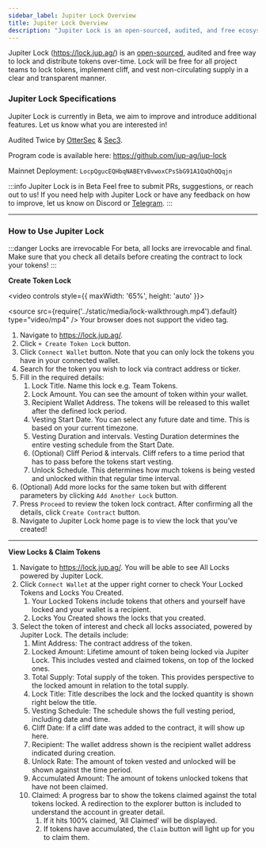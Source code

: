 ```yaml
---
sidebar_label: Jupiter Lock Overview
title: Jupiter Lock Overview
description: "Jupiter Lock is an open-sourced, audited, and free ecosystem tool to lock and distribute tokens over-time."
---
```


<head>
    <title>Jupiter Lock Overview</title>
    <meta name="twitter:card" content="summary" />
</head>

Jupiter Lock (https://lock.jup.ag/) is an [open-sourced](https://github.com/jup-ag/jup-lock), audited and free way to lock and distribute tokens over-time. Lock will be free for all project teams to lock tokens, implement cliff, and vest non-circulating supply in a clear and transparent manner.

### Jupiter Lock Specifications

Jupiter Lock is currently in Beta, we aim to improve and introduce additional features. Let us know what you are interested in!

Audited Twice by [OtterSec](https://github.com/jup-ag/jup-lock/blob/main/audits/OtterSec_2024_08_15.pdf) & [Sec3](https://github.com/jup-ag/jup-lock/blob/main/audits/jup-lock_report_final.pdf).

Program code is available here: https://github.com/jup-ag/jup-lock

Mainnet Deployment: `LocpQgucEQHbqNABEYvBvwoxCPsSbG91A1QaQhQQqjn`

:::info Jupiter Lock is in Beta
Feel free to submit PRs, suggestions, or reach out to us! If you need help with Jupiter Lock or have any feedback on how to improve, let us know on Discord or [Telegram](t.me/xianxlb).
:::

---

### How to Use Jupiter Lock

:::danger Locks are irrevocable
For beta, all locks are irrevocable and final. Make sure that you check all details before creating the contract to lock your tokens!
:::

**Create Token Lock**

<video controls style={{ maxWidth: '65%', height: 'auto' }}>

  <source src={require('../static/media/lock-walkthrough.mp4').default} type="video/mp4" />
  Your browser does not support the video tag.
</video>

1. Navigate to https://lock.jup.ag/.
2. Click `+ Create Token Lock` button.
3. Click `Connect Wallet` button. Note that you can only lock the tokens you have in your connected wallet.
4. Search for the token you wish to lock via contract address or ticker.
5. Fill in the required details:
   1. Lock Title. Name this lock e.g. Team Tokens.
   2. Lock Amount. You can see the amount of token within your wallet.
   3. Recipient Wallet Address. The tokens will be released to this wallet after the defined lock period.
   4. Vesting Start Date. You can select any future date and time. This is based on your current timezone.
   5. Vesting Duration and intervals. Vesting Duration determines the entire vesting schedule from the Start Date.
   6. (Optional) Cliff Period & intervals. Cliff refers to a time period that has to pass before the tokens start vesting.
   7. Unlock Schedule. This determines how much tokens is being vested and unlocked within that regular time interval.
6. (Optional) Add more locks for the same token but with different parameters by clicking `Add Another Lock` button.
7. Press `Proceed` to review the token lock contract. After confirming all the details, click `Create Contract` button.
8. Navigate to Jupiter Lock home page is to view the lock that you’ve created!

---

**View Locks & Claim Tokens**

1. Navigate to https://lock.jup.ag/. You will be able to see All Locks powered by Jupiter Lock.
2. Click `Connect Wallet` at the upper right corner to check Your Locked Tokens and Locks You Created.
   1. Your Locked Tokens include tokens that others and yourself have locked and your wallet is a recipient.
   2. Locks You Created shows the locks that you created.
3. Select the token of interest and check all locks associated, powered by Jupiter Lock. The details include:
   1. Mint Address: The contract address of the token.
   2. Locked Amount: Lifetime amount of token being locked via Jupiter Lock. This includes vested and claimed tokens, on top of the locked ones.
   3. Total Supply: Total supply of the token. This provides perspective to the locked amount in relation to the total supply.
   4. Lock Title: Title describes the lock and the locked quantity is shown right below the title.
   5. Vesting Schedule: The schedule shows the full vesting period, including date and time.
   6. Cliff Date: If a cliff date was added to the contract, it will show up here.
   7. Recipient: The wallet address shown is the recipient wallet address indicated during creation.
   8. Unlock Rate: The amount of token vested and unlocked will be shown against the time period.
   9. Accumulated Amount: The amount of tokens unlocked tokens that have not been claimed.
   10. Claimed: A progress bar to show the tokens claimed against the total tokens locked. A redirection to the explorer button is included to understand the account in greater detail.
       1. If it hits 100% claimed, ‘All Claimed’ will be displayed.
       2. If tokens have accumulated, the `Claim` button will light up for you to claim them.
